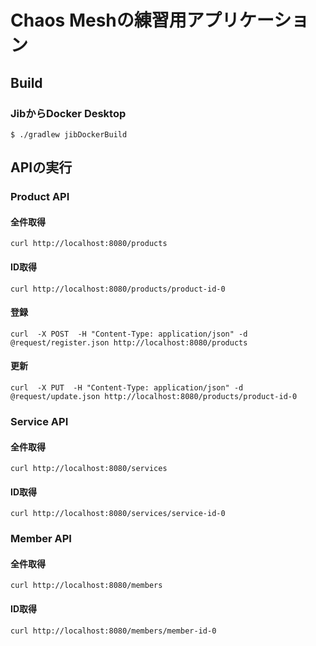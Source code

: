 # Chaos Meshの練習用アプリケーション

## Build
### JibからDocker Desktop
```
$ ./gradlew jibDockerBuild
```

## APIの実行
### Product API
#### 全件取得
```
curl http://localhost:8080/products
```
#### ID取得
```
curl http://localhost:8080/products/product-id-0
```
#### 登録
```
curl  -X POST  -H "Content-Type: application/json" -d @request/register.json http://localhost:8080/products 
```
#### 更新
```
curl  -X PUT  -H "Content-Type: application/json" -d @request/update.json http://localhost:8080/products/product-id-0
```
### Service API
#### 全件取得
```
curl http://localhost:8080/services
```
#### ID取得
```
curl http://localhost:8080/services/service-id-0
```
### Member API
#### 全件取得
```
curl http://localhost:8080/members
```
#### ID取得
```
curl http://localhost:8080/members/member-id-0
```
